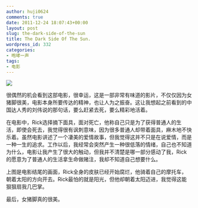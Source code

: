 ```yaml
---
author: huji0624
comments: true
date: 2011-12-24 18:07:43+00:00
layout: post
slug: the-dark-side-of-the-sun
title: The Dark Side Of The Sun.
wordpress_id: 332
categories:
- 咆哮一声
tags:
- 电影
---
```



[![](http://www.whoslab.me/blog/wp-content/uploads/2011/12/photo.png)](http://www.whoslab.me/blog/wp-content/uploads/2011/12/photo.png)

  很偶然的机会看到这部电影，很幸运，这是一部非常有味道的影片，不仅仅因为女猪脚很美，电影本身所要传达的精神，也让人为之振奋。这让我想起之前看到的中国达人秀的刘伟说的那句话，要么赶紧去死，要么精彩地活着。

  在电影中，Rick选择摘下面具，面对死亡，他称自己只是为了获得普通人的生活，即使会死去，我觉得很有讽刺意味，因为很多普通人却带着面具，麻木地不快乐着。虽然电影讲述了一个凄美的爱情故事，但我觉得这并不只是在说爱情，而是一种一生的追求。工作以后，我经常会突然产生一种很低落的情绪，自己也不知道为什么，电影让我产生了很大的触动，但我并不清楚是哪一部分感动了我，Rick的愿意为了普通人的生活拿生命做赌注，我却不知道自己想要什么。

  上图是电影结尾的画面，Rick全身的皮肤已经开始腐烂，他骑着自己的摩托车，朝着太阳的方向开去。Rick最怕的就是阳光，但他却朝着太阳迈进，我觉得这能狠狠扇我几巴掌。

  最后，女猪脚真的很美。
